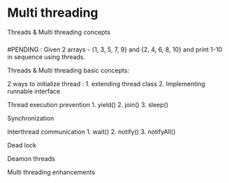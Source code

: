 # Multi threading
Threads &amp; Multi threading concepts

###

#PENDING  : Given 2 arrays - {1, 3, 5, 7, 9} and {2, 4, 6, 8, 10} and print 1-10 in sequence using threads.

Threads & Multi threading basic concepts:

2 ways to initialize thread : 
	1. extending thread class
	2. Implementing runnable interface
	
Thread execution prevention
	1. yield()
	2. join()
	3. sleep()
	
Synchronization

Interthread communication
	1. wait()
	2. notify()
	3. notifyAll()
	
Dead lock

Deamon threads

Multi threading enhancements